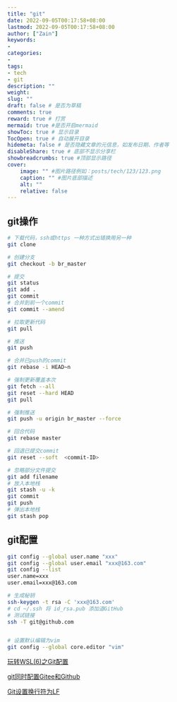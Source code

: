 ```yaml
---
title: "git"
date: 2022-09-05T00:17:58+08:00
lastmod: 2022-09-05T00:17:58+08:00
author: ["Zain"]
keywords: 
- 
categories: 
- 
tags: 
- tech
- git
description: ""
weight:
slug: ""
draft: false # 是否为草稿
comments: true
reward: true # 打赏
mermaid: true #是否开启mermaid
showToc: true # 显示目录
TocOpen: true # 自动展开目录
hidemeta: false # 是否隐藏文章的元信息，如发布日期、作者等
disableShare: true # 底部不显示分享栏
showbreadcrumbs: true #顶部显示路径
cover:
    image: "" #图片路径例如：posts/tech/123/123.png
    caption: "" #图片底部描述
    alt: ""
    relative: false
---
```


## git操作


```sh
# 下载代码，ssh或https 一种方式出错换用另一种
git clone

# 创建分支
git checkout -b br_master

# 提交
git status
git add .
git commit 
# 合并到前一个commit
git commit --amend

# 拉取更新代码
git pull

# 推送
git push

# 合并已push的commit
git rebase -i HEAD~n

# 强制更新覆盖本次
git fetch --all
git reset --hard HEAD
git pull

# 强制推送
git push -u origin br_master --force

# 回合代码
git rebase master

# 回退已提交commit
git reset --soft  <commit-ID>

# 忽略部分文件提交
git add filename
# 放入本地栈
git stash -u -k     
git commit
git push
# 弹出本地栈
git stash pop 

```

## git配置

```sh
git config --global user.name "xxx"
git config --global user.email "xxx@163.com"
git config --list
user.name=xxx
user.email=xxx@163.com

# 生成秘钥
ssh-keygen -t rsa -C 'xxx@163.com'
# cd ~/.ssh 将 id_rsa.pub 添加道GitHub
# 测试链接
ssh -T git@github.com


# 设置默认编辑为vim
git config --global core.editor "vim"
```

[玩转WSL(6)之Git配置](https://zhuanlan.zhihu.com/p/252505037)



[git同时配置Gitee和Github](https://www.cnblogs.com/tcdhl/p/14646365.html)


[Git设置换行符为LF](https://blog.csdn.net/sunday2018/article/details/116402894)
